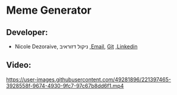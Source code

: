 # Meme Generator

## Developer:
  * Nicole Dezoraive, ניקול דזוראיב ,[Email](dezoraivenicole@gmail.com), [Git](https://github.com/NicoleDezoraive) ,[Linkedin](https://www.linkedin.com/in/nicole-dezoraive-124b74168)

## Video:
https://user-images.githubusercontent.com/49281896/221397465-3928558f-9674-4930-9fc7-97c67b8dd6f1.mp4



